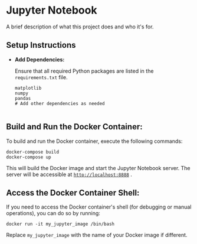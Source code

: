 # Jupyter Notebook

A brief description of what this project does and who it's for.

## Setup Instructions

- **Add Dependencies:**

  Ensure that all required Python packages are listed in the `requirements.txt` file.

  ```plaintext
  matplotlib
  numpy
  pandas
  # Add other dependencies as needed


## Build and Run the Docker Container:

To build and run the Docker container, execute the following commands:
```
docker-compose build
docker-compose up
```

This will build the Docker image and start the Jupyter Notebook server. The server will be accessible at [`http://localhost:8888`](https://localhost:8888) .

## Access the Docker Container Shell:

If you need to access the Docker container's shell (for debugging or manual operations), you can do so by running:

```
docker run -it my_jupyter_image /bin/bash
```
Replace `my_jupyter_image` with the name of your Docker image if different.
